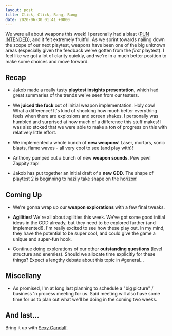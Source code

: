 ```yaml
---
layout: post
title: Click, Click, Bang, Bang
date: 2020-06-30 01:41 +0800
---
```


We were all about weapons this week! I personally had a blast ([PUN INTENDED](https://media0.giphy.com/media/1gArwncRlXac8GIhNy8/giphy.gif?cid=ecf05e476ca20565f2c923a05d73b2d4b23387677280d68c&rid=giphy.gif)), and it felt extremely fruitful. As we sprint towards nailing down the scope of our next playtest, weapons have been one of the big unknown areas (especially given the feedback we've gotten from the *first* playtest). I feel like we got a lot of clarity quickly, and we're in a much better position to make some choices and move forward.

## Recap

- Jakob made a really tasty **playtest insights presentation**, which had great summaries of the trends we've seen from our testers.

- We **juiced the fuck** out of initial weapon implementation. Holy cow! What a difference! It's kind of shocking how much better everything feels when there are explosions and screen shakes. I personally was humbled and surprised at how much of a difference this stuff makes! I was also stoked that we were able to make a ton of progress on this with relatively little effort.

- We implemented a whole bunch of **new weapons**! Laser, mortars, sonic blasts, flame waves - all very cool to see (and play with)!

- Anthony pumped out a bunch of new **weapon sounds**. Pew pew! Zappity zap!

- Jakob has put together an initial draft of a **new GDD**. The shape of playtest 2 is beginning to hazily take shape on the horizon!

## Coming Up

- We're gonna wrap up our **weapon explorations** with a few final tweaks.

- **Agilities**! We're all about agilities this week. We've got some good initial ideas in the GDD already, but they need to be explored further (and implemented!). I'm really excited to see how these play out. In my mind, they have the potential to be super cool, and could give the game a unique and super-fun hook.

- Continue doing explorations of our other **outstanding questions** (level structure and enemies). Should we allocate time explicitly for these things? Expect a lengthy debate about this topic in #general...

## Miscellany

- As promised, I'm at long last planning to schedule a "big picture" / business 'n process meeting for us. Said meeting will also have some time for us to plan out what we'll be doing in the coming two weeks.

## And last...
Bring it up with [Sexy Gandalf](https://cdn.discordapp.com/attachments/724776382953160754/727198037969076224/1206.png).
